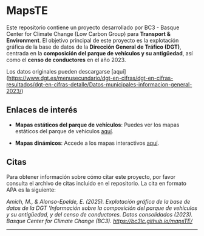 # MapsTE

Este repositorio contiene un proyecto desarrollado por BC3 - Basque Center for Climate Change (Low Carbon Group) para **Transport & Environment**. El objetivo principal de este proyecto es la explotación gráfica de la base de datos de la **Dirección General de Tráfico (DGT)**, centrada en la **composición del parque de vehículos y su antigüedad**, así como el **censo de conductores** en el año 2023.

Los datos originales pueden descargarse [aquí] (https://www.dgt.es/menusecundario/dgt-en-cifras/dgt-en-cifras-resultados/dgt-en-cifras-detalle/Datos-municipales-informacion-general-2023/)

## Enlaces de interés

- **Mapas estáticos del parque de vehículos**: Puedes ver los mapas estáticos del parque de vehículos [aquí](https://github.com/bc3LC/mapsTE/tree/main/mapas_estaticos).
  
- **Mapas dinámicos**: Accede a los mapas interactivos [aquí](https://bc3lc.github.io/mapsTE/).

## Citas

Para obtener información sobre cómo citar este proyecto, por favor consulta el archivo de citas incluido en el repositorio. La cita en formato APA es la siguiente:

*Amich, M., & Alonso-Epelde, E. (2025). Explotación gráfica de la base de datos de la DGT 'Información sobre la composición del parque de vehículos y su antigüedad, y del censo de conductores. Datos consolidados (2023). Basque Center for Climate Change (BC3). https://bc3lc.github.io/mapsTE/*



---

